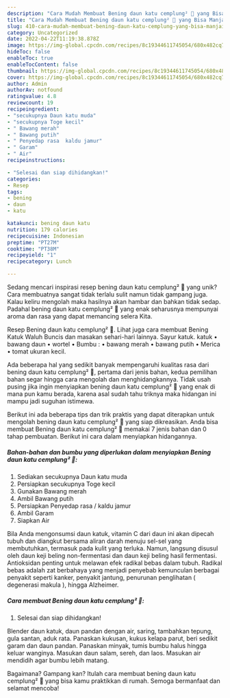 ```yaml
---
description: "Cara Mudah Membuat Bening daun katu cemplung² 🤤 yang Bisa Manjain Lidah"
title: "Cara Mudah Membuat Bening daun katu cemplung² 🤤 yang Bisa Manjain Lidah"
slug: 410-cara-mudah-membuat-bening-daun-katu-cemplung-yang-bisa-manjain-lidah
category: Uncategorized
date: 2022-04-22T11:19:38.878Z
image: https://img-global.cpcdn.com/recipes/8c19344611745054/680x482cq70/bening-daun-katu-cemplung-foto-resep-utama.jpg
hideToc: false
enableToc: true
enableTocContent: false
thumbnail: https://img-global.cpcdn.com/recipes/8c19344611745054/680x482cq70/bening-daun-katu-cemplung-foto-resep-utama.jpg
cover: https://img-global.cpcdn.com/recipes/8c19344611745054/680x482cq70/bening-daun-katu-cemplung-foto-resep-utama.jpg
author: Admin
authorAv: notfound
ratingvalue: 4.8
reviewcount: 19
recipeingredient:
- "secukupnya Daun katu muda"
- "secukupnya Toge kecil"
- " Bawang merah"
- " Bawang putih"
- " Penyedap rasa  kaldu jamur"
- " Garam"
- " Air"
recipeinstructions:

- "Selesai dan siap dihidangkan!"
categories:
- Resep
tags:
- bening
- daun
- katu

katakunci: bening daun katu 
nutrition: 179 calories
recipecuisine: Indonesian
preptime: "PT27M"
cooktime: "PT38M"
recipeyield: "1"
recipecategory: Lunch

---
```





Sedang mencari inspirasi resep bening daun katu cemplung² 🤤 yang unik? Cara membuatnya sangat tidak terlalu sulit namun tidak gampang juga. Kalau keliru mengolah maka hasilnya akan hambar dan bahkan tidak sedap. Padahal bening daun katu cemplung² 🤤 yang enak seharusnya mempunyai aroma dan rasa yang dapat memancing selera Kita.





Resep Bening daun katu cemplung² 🤤. Lihat juga cara membuat Bening Katuk Waluh Buncis dan masakan sehari-hari lainnya. Sayur katuk. katuk • bawang daun • wortel • Bumbu : • bawang merah • bawang putih • Merica • tomat ukuran kecil.

Ada beberapa hal yang sedikit banyak mempengaruhi kualitas rasa dari bening daun katu cemplung² 🤤, pertama dari jenis bahan, kedua pemilihan bahan segar hingga cara mengolah dan menghidangkannya. Tidak usah pusing jika ingin menyiapkan bening daun katu cemplung² 🤤 yang enak di mana pun kamu berada, karena asal sudah tahu triknya maka hidangan ini mampu jadi suguhan istimewa.






Berikut ini ada beberapa tips dan trik praktis yang dapat diterapkan untuk mengolah bening daun katu cemplung² 🤤 yang siap dikreasikan. Anda bisa membuat Bening daun katu cemplung² 🤤 memakai 7 jenis bahan dan 0 tahap pembuatan. Berikut ini cara dalam menyiapkan hidangannya.

<!--inarticleads1-->

##### Bahan-bahan dan bumbu yang diperlukan dalam menyiapkan Bening daun katu cemplung² 🤤:

1. Sediakan secukupnya Daun katu muda
1. Persiapkan secukupnya Toge kecil
1. Gunakan  Bawang merah
1. Ambil  Bawang putih
1. Persiapkan  Penyedap rasa / kaldu jamur
1. Ambil  Garam
1. Siapkan  Air


Bila Anda mengonsumsi daun katuk, vitamin C dari daun ini akan dipecah tubuh dan diangkut bersama aliran darah menuju sel-sel yang membutuhkan, termasuk pada kulit yang terluka. Namun, langsung disusul oleh daun keji beling non-fermentasi dan daun keji beling hasil fermentasi. Antioksidan penting untuk melawan efek radikal bebas dalam tubuh. Radikal bebas adalah zat berbahaya yang menjadi penyebab kemunculan berbagai penyakit seperti kanker, penyakit jantung, penurunan penglihatan ( degenerasi makula ), hingga Alzheimer. 

<!--inarticleads2-->

##### Cara membuat Bening daun katu cemplung² 🤤:


1. Selesai dan siap dihidangkan!

Blender daun katuk, daun pandan dengan air, saring, tambahkan tepung, gula santan, aduk rata. Panaskan kukusan, kukus kelapa parut, beri sedikit garam dan daun pandan. Panaskan minyak, tumis bumbu halus hingga keluar wanginya. Masukan daun salam, sereh, dan laos. Masukan air mendidih agar bumbu lebih matang. 

Bagaimana? Gampang kan? Itulah cara membuat bening daun katu cemplung² 🤤 yang bisa kamu praktikkan di rumah. Semoga bermanfaat dan selamat mencoba!
